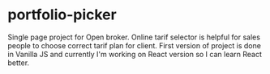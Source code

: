 # portfolio-picker

Single page project for Open broker. Online tarif selector is helpful for sales people to choose correct tarif plan for client. First version of project is done in Vanilla JS and currently I'm working on React version so I can learn React better.
